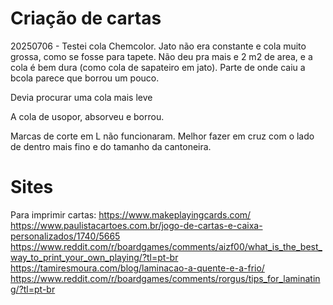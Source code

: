 # Criação de cartas

20250706 - Testei cola Chemcolor. Jato não era constante e cola muito grossa, como se fosse para tapete. Não deu pra mais e 2 m2 de area, e a cola é bem dura (como cola de sapateiro em jato). Parte de onde caiu a bcola parece que borrou um pouco.

Devia procurar uma cola mais leve

A cola de usopor, absorveu e borrou.

Marcas de corte em L não funcionaram. Melhor fazer em cruz com o lado de dentro mais fino e do tamanho da cantoneira.

# Sites

Para imprimir cartas: https://www.makeplayingcards.com/
https://www.paulistacartoes.com.br/jogo-de-cartas-e-caixa-personalizados/1740/5665
https://www.reddit.com/r/boardgames/comments/aizf00/what_is_the_best_way_to_print_your_own_playing/?tl=pt-br
https://tamiresmoura.com/blog/laminacao-a-quente-e-a-frio/
https://www.reddit.com/r/boardgames/comments/rorgus/tips_for_laminating/?tl=pt-br

 